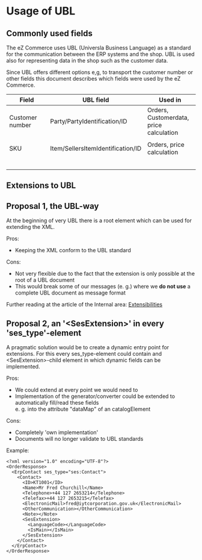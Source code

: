 #  Usage of UBL 

## Commonly used fields

The eZ Commerce uses UBL (Universla Business Language) as a standard for the communication between the ERP systems and the shop. UBL is used also for representing data in the shop such as the customer data. 

Since UBL offers different options e,g, to transport the customer number or other fields this document describes which fields were used by the eZ Commerce.

<table>
<colgroup>
<col style="width: 33%" />
<col style="width: 33%" />
<col style="width: 33%" />
</colgroup>
<thead>
<tr class="header">
<th>Field</th>
<th>UBL field</th>
<th>Used in</th>
</tr>
</thead>
<tbody>
<tr>
<td>Customer number</td>
<td>Party/PartyIdentification/ID</td>
<td>Orders, Customerdata, price calculation</td>
</tr>
<tr>
<td>SKU</td>
<td><p>Item/SellersItemIdentification/ID</p></td>
<td>Orders, price calculation</td>
</tr>
<tr>
<td><br />
</td>
<td><br />
</td>
<td><br />
</td>
</tr>
</tbody>
</table>

## Extensions to UBL

## Proposal 1, the UBL-way

At the beginning of very UBL there is a root element which can be used for extending the XML.

Pros:

  - Keeping the XML conform to the UBL standard

Cons:

  - Not very flexible due to the fact that the extension is only possible at the root of a UBL document
  - This would break some of our messages (e. g.) where we **do not use** a complete UBL document as message format

Further reading at the article of the Internal area: [Extensibilities](#)

## Proposal 2, an '\<SesExtension\>' in every 'ses\_type'-element

A pragmatic solution would be to create a dynamic entry point for extensions. For this every ses\_type-element could contain and \<SesExtension\>-child element in which dynamic fields can be implemented.

Pros:

  - We could extend at every point we would need to
  - Implementation of the generator/converter could be extended to automatically fill/read these fields  
    e. g. into the attribute "dataMap" of an catalogElement

Cons:

  - Completely 'own implementation'
  - Documents will no longer validate to UBL standards

Example:

``` 
<?xml version="1.0" encoding="UTF-8"?>
<OrderResponse>
  <ErpContact ses_type="ses:Contact">
    <Contact>
      <ID>KT1001</ID>
      <Name>Mr Fred Churchill</Name>
      <Telephone>+44 127 2653214</Telephone>
      <Telefax>+44 127 2653215</Telefax>
      <ElectronicMail>fred@iytcorporation.gov.uk</ElectronicMail>
      <OtherCommunication></OtherCommunication>
      <Note></Note>
      <SesExtension>
        <LanguageCode></LanguageCode>
        <IsMain></IsMain>
      </SesExtension>
    </Contact>
  </ErpContact>
</OrderResponse>
```
